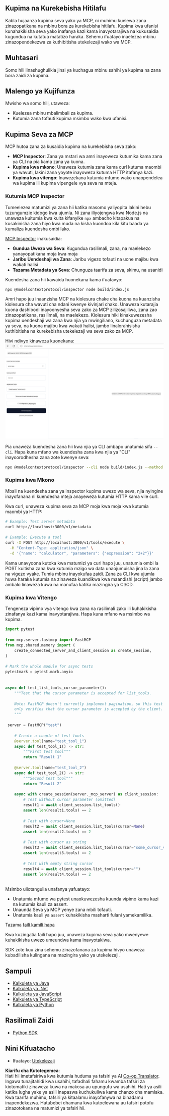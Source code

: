 <!--
CO_OP_TRANSLATOR_METADATA:
{
  "original_hash": "4e34e34e84f013e73c7eaa6d09884756",
  "translation_date": "2025-07-13T22:02:56+00:00",
  "source_file": "03-GettingStarted/08-testing/README.md",
  "language_code": "sw"
}
-->
## Kupima na Kurekebisha Hitilafu

Kabla hujaanza kupima seva yako ya MCP, ni muhimu kuelewa zana zinazopatikana na mbinu bora za kurekebisha hitilafu. Kupima kwa ufanisi kunahakikisha seva yako inafanya kazi kama inavyotarajiwa na kukusaidia kugundua na kutatua matatizo haraka. Sehemu ifuatayo inaelezea mbinu zinazopendekezwa za kuthibitisha utekelezaji wako wa MCP.

## Muhtasari

Somo hili linashughulikia jinsi ya kuchagua mbinu sahihi ya kupima na zana bora zaidi za kupima.

## Malengo ya Kujifunza

Mwisho wa somo hili, utaweza:

- Kuelezea mbinu mbalimbali za kupima.
- Kutumia zana tofauti kupima msimbo wako kwa ufanisi.

## Kupima Seva za MCP

MCP hutoa zana za kusaidia kupima na kurekebisha seva zako:

- **MCP Inspector**: Zana ya mstari wa amri inayoweza kutumika kama zana ya CLI na pia kama zana ya kuona.
- **Kupima kwa mkono**: Unaweza kutumia zana kama curl kutuma maombi ya wavuti, lakini zana yoyote inayoweza kutuma HTTP itafanya kazi.
- **Kupima kwa vitengo**: Inawezekana kutumia mfumo wako unaopendelea wa kupima ili kupima vipengele vya seva na mteja.

### Kutumia MCP Inspector

Tumeelezea matumizi ya zana hii katika masomo yaliyopita lakini hebu tuzungumzie kidogo kwa ujumla. Ni zana iliyojengwa kwa Node.js na unaweza kuitumia kwa kuita kifanyike `npx` ambacho kitapakua na kusakinisha zana hiyo kwa muda na kisha kuondoa kila kitu baada ya kumaliza kuendesha ombi lako.

[MCP Inspector](https://github.com/modelcontextprotocol/inspector) inakusaidia:

- **Gundua Uwezo wa Seva**: Kugundua rasilimali, zana, na maelekezo yanayopatikana moja kwa moja
- **Jaribu Uendeshaji wa Zana**: Jaribu vigezo tofauti na uone majibu kwa wakati halisi
- **Tazama Metadata ya Seva**: Chunguza taarifa za seva, skimu, na usanidi

Kuendesha zana hii kawaida huonekana kama ifuatavyo:

```bash
npx @modelcontextprotocol/inspector node build/index.js
```

Amri hapo juu inaanzisha MCP na kiolesura chake cha kuona na kuanzisha kiolesura cha wavuti cha ndani kwenye kivinjari chako. Unaweza kutarajia kuona dashibodi inayoonyesha seva zako za MCP zilizosajiliwa, zana zao zinazopatikana, rasilimali, na maelekezo. Kiolesura hiki kinakuwezesha kupima uendeshaji wa zana kwa njia ya mwingiliano, kuchunguza metadata ya seva, na kuona majibu kwa wakati halisi, jambo linalorahisisha kuthibitisha na kurekebisha utekelezaji wa seva zako za MCP.

Hivi ndivyo kinaweza kuonekana: ![Inspector](../../../../translated_images/connect.141db0b2bd05f096fb1dd91273771fd8b2469d6507656c3b0c9df4b3c5473929.sw.png)

Pia unaweza kuendesha zana hii kwa njia ya CLI ambapo unatumia sifa `--cli`. Hapa kuna mfano wa kuendesha zana kwa njia ya "CLI" inayoorodhesha zana zote kwenye seva:

```sh
npx @modelcontextprotocol/inspector --cli node build/index.js --method tools/list
```

### Kupima kwa Mkono

Mbali na kuendesha zana ya inspector kupima uwezo wa seva, njia nyingine inayofanana ni kuendesha mteja anayeweza kutumia HTTP kama vile curl.

Kwa curl, unaweza kupima seva za MCP moja kwa moja kwa kutumia maombi ya HTTP:

```bash
# Example: Test server metadata
curl http://localhost:3000/v1/metadata

# Example: Execute a tool
curl -X POST http://localhost:3000/v1/tools/execute \
  -H "Content-Type: application/json" \
  -d '{"name": "calculator", "parameters": {"expression": "2+2"}}'
```

Kama unavyoona kutoka kwa matumizi ya curl hapo juu, unatumia ombi la POST kuitisha zana kwa kutumia mzigo wa data unaojumuisha jina la zana na vigezo vyake. Tumia mbinu inayokufaa zaidi. Zana za CLI kwa ujumla huwa haraka kutumia na zinaweza kuandikwa kwa maandishi (script) jambo ambalo linaweza kuwa na manufaa katika mazingira ya CI/CD.

### Kupima kwa Vitengo

Tengeneza vipimo vya vitengo kwa zana na rasilimali zako ili kuhakikisha zinafanya kazi kama inavyotarajiwa. Hapa kuna mfano wa msimbo wa kupima.

```python
import pytest

from mcp.server.fastmcp import FastMCP
from mcp.shared.memory import (
    create_connected_server_and_client_session as create_session,
)

# Mark the whole module for async tests
pytestmark = pytest.mark.anyio


async def test_list_tools_cursor_parameter():
    """Test that the cursor parameter is accepted for list_tools.

    Note: FastMCP doesn't currently implement pagination, so this test
    only verifies that the cursor parameter is accepted by the client.
    """

 server = FastMCP("test")

    # Create a couple of test tools
    @server.tool(name="test_tool_1")
    async def test_tool_1() -> str:
        """First test tool"""
        return "Result 1"

    @server.tool(name="test_tool_2")
    async def test_tool_2() -> str:
        """Second test tool"""
        return "Result 2"

    async with create_session(server._mcp_server) as client_session:
        # Test without cursor parameter (omitted)
        result1 = await client_session.list_tools()
        assert len(result1.tools) == 2

        # Test with cursor=None
        result2 = await client_session.list_tools(cursor=None)
        assert len(result2.tools) == 2

        # Test with cursor as string
        result3 = await client_session.list_tools(cursor="some_cursor_value")
        assert len(result3.tools) == 2

        # Test with empty string cursor
        result4 = await client_session.list_tools(cursor="")
        assert len(result4.tools) == 2
    
```

Msimbo uliotangulia unafanya yafuatayo:

- Unatumia mfumo wa pytest unaokuwezesha kuunda vipimo kama kazi na kutumia kauli za assert.
- Unaunda Seva ya MCP yenye zana mbili tofauti.
- Unatumia kauli ya `assert` kuhakikisha masharti fulani yamekamilika.

Tazama [faili kamili hapa](https://github.com/modelcontextprotocol/python-sdk/blob/main/tests/client/test_list_methods_cursor.py)

Kwa kuzingatia faili hapo juu, unaweza kupima seva yako mwenyewe kuhakikisha uwezo umeundwa kama inavyotakiwa.

SDK zote kuu zina sehemu zinazofanana za kupima hivyo unaweza kubadilisha kulingana na mazingira yako ya utekelezaji.

## Sampuli

- [Kalkuleta ya Java](../samples/java/calculator/README.md)
- [Kalkuleta ya .Net](../../../../03-GettingStarted/samples/csharp)
- [Kalkuleta ya JavaScript](../samples/javascript/README.md)
- [Kalkuleta ya TypeScript](../samples/typescript/README.md)
- [Kalkuleta ya Python](../../../../03-GettingStarted/samples/python)

## Rasilimali Zaidi

- [Python SDK](https://github.com/modelcontextprotocol/python-sdk)

## Nini Kifuatacho

- Ifuatayo: [Utekelezaji](../09-deployment/README.md)

**Kiarifu cha Kutotegemea**:  
Hati hii imetafsiriwa kwa kutumia huduma ya tafsiri ya AI [Co-op Translator](https://github.com/Azure/co-op-translator). Ingawa tunajitahidi kwa usahihi, tafadhali fahamu kwamba tafsiri za kiotomatiki zinaweza kuwa na makosa au upungufu wa usahihi. Hati ya asili katika lugha yake ya asili inapaswa kuchukuliwa kama chanzo cha mamlaka. Kwa taarifa muhimu, tafsiri ya kitaalamu inayofanywa na binadamu inapendekezwa. Hatubebei dhamana kwa kutoelewana au tafsiri potofu zinazotokana na matumizi ya tafsiri hii.